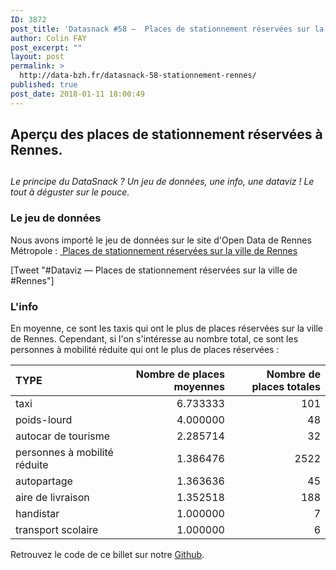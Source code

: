 ```yaml
---
ID: 3872
post_title: 'Datasnack #58 –  Places de stationnement réservées sur la ville de Rennes'
author: Colin FAY
post_excerpt: ""
layout: post
permalink: >
  http://data-bzh.fr/datasnack-58-stationnement-rennes/
published: true
post_date: 2018-01-11 18:00:49
---
```

<h2>Aperçu des places de stationnement réservées à Rennes.</h2>
<h2><!--more--></h2>
<em>Le principe du DataSnack ? Un jeu de données, une info, une dataviz ! Le tout à déguster sur le pouce.
</em>
<h3>Le jeu de données</h3>
Nous avons importé le jeu de données sur le site d'Open Data de Rennes Métropole : <a href="https://data.rennesmetropole.fr/explore/dataset/places-de-stationnement-reservees-rennes/information/?dataChart=eyJxdWVyaWVzIjpbeyJjb25maWciOnsiZGF0YXNldCI6InBsYWNlcy1kZS1zdGF0aW9ubmVtZW50LXJlc2VydmVlcy1yZW5uZXMiLCJvcHRpb25zIjp7fX0sImNoYXJ0cyI6W3sidHlwZSI6ImNvbHVtbiIsImZ1bmMiOiJDT1VOVCIsInNjaWVudGlmaWNEaXNwbGF5Ijp0cnVlLCJjb2xvciI6IiM2NmMyYTUifV0sInhBeGlzIjoidHlwZSIsIm1heHBvaW50cyI6NTAsInNvcnQiOiIifV0sInRpbWVzY2FsZSI6IiJ9&amp;location=10,48.13877,-1.71407&amp;basemap=233af6" target="_blank" rel="noopener noreferrer"> Places de stationnement réservées sur la ville de Rennes</a>

[Tweet "#Dataviz — Places de stationnement réservées sur la ville de #Rennes"]
<h3>L'info</h3>
En moyenne, ce sont les taxis qui ont le plus de places réservées sur la ville de Rennes. Cependant, si l'on s'intéresse au nombre total, ce sont les personnes à mobilité réduite qui ont le plus de places réservées :
<table>
<thead>
<tr>
<th style="text-align: left;">TYPE</th>
<th style="text-align: right;">Nombre de places moyennes</th>
<th style="text-align: right;">Nombre de places totales</th>
</tr>
</thead>
<tbody>
<tr>
<td style="text-align: left;">taxi</td>
<td style="text-align: right;">6.733333</td>
<td style="text-align: right;">101</td>
</tr>
<tr>
<td style="text-align: left;">poids-lourd</td>
<td style="text-align: right;">4.000000</td>
<td style="text-align: right;">48</td>
</tr>
<tr>
<td style="text-align: left;">autocar de tourisme</td>
<td style="text-align: right;">2.285714</td>
<td style="text-align: right;">32</td>
</tr>
<tr>
<td style="text-align: left;">personnes à mobilité réduite</td>
<td style="text-align: right;">1.386476</td>
<td style="text-align: right;">2522</td>
</tr>
<tr>
<td style="text-align: left;">autopartage</td>
<td style="text-align: right;">1.363636</td>
<td style="text-align: right;">45</td>
</tr>
<tr>
<td style="text-align: left;">aire de livraison</td>
<td style="text-align: right;">1.352518</td>
<td style="text-align: right;">188</td>
</tr>
<tr>
<td style="text-align: left;">handistar</td>
<td style="text-align: right;">1.000000</td>
<td style="text-align: right;">7</td>
</tr>
<tr>
<td style="text-align: left;">transport scolaire</td>
<td style="text-align: right;">1.000000</td>
<td style="text-align: right;">6</td>
</tr>
</tbody>
</table>
Retrouvez le code de ce billet sur notre <a href="https://github.com/DataBzh/datasnack" target="_blank" rel="noopener noreferrer">Github</a>.